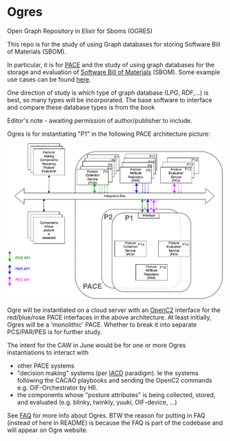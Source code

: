 # Ogres
Open Graph Repository in Elixir for Sboms (OGRES)

This repo is for the study of using
Graph databases for storing
Software Bill of Materials (SBOM).

In particular, it is for
[PACE](https://github.com/opencybersecurityalliance/PACE)
and the study of using graph databases for the storage
and evaluation of
[Software Bill of Materials](https://www.cisa.gov/sbom)
(SBOM).
Some example use cases can be found
[here](https://github.com/opencybersecurityalliance/PACE/blob/main/docs/Pace_Sbom_Vex_Flags_Prioritization/README.md).

One direction of study is which type of graph database
(LPG, RDF,...) is best, so many types will be incorporated.
The base software to interface and compare these database types
is from the book

Editor's note - awaiting permission of author/publisher to include.

Ogres is for instantiating "P1"
in the following PACE architecture picture:

![PACE Arch](./Images/pace_arch_3.png)

Ogre will be instantiated on a cloud server with an
[OpenC2](https://openc2.org/) interface for the red/blue/rose
PACE interfaces in the above architecture.
At least initially, Ogres will be a 'monolithic' PACE.
Whether to break it into separate PCS/PAR/PES is for further study.

The intent for the CAW in June would be for one or more Ogres
instantiations to interact with
- other PACE systems
- "decision making" systems (per [IACD](https://www.iacdautomate.org/) paradigm). Ie the systems following the CACAO playbooks and sending the OpenC2 commands e.g. OIF-Orchestrator by HII.
- the components whose "posture attributes" is being collected, stored, and evaluated (e.g. blinky, twinkly, yuuki, OIF-device, ...)

See [FAQ](./FAQ.md) for more info about Ogres.
BTW the reason for putting in FAQ (instead of here in README)
is because the FAQ is part of the codebase and will appear
on Ogre website.

